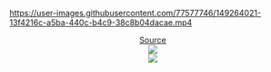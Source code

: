 https://user-images.githubusercontent.com/77577746/149264021-13f4216c-a5ba-440c-b4c9-38c8b04dacae.mp4

<div align="center">
	<a href="https://www.youtube.com/watch?v=vhYsFIDAt2I">
		Source 
	</a>
</div>

<div align="center">
	<a href="https://discord.com/users/368399721494216706" >  
  		<img src="https://lanyard-profile-readme.vercel.app/api/368399721494216706"  />  
	</a>  
</div>
<div align="center">
	<a href="https://hits.seeyoufarm.com">
		<img src="https://hits.seeyoufarm.com/api/count/incr/badge.svg?url=https%3A%2F%2Fgithub.com%2Fkyrie25&count_bg=%2357BDDA&title_bg=%23555555&icon=github.svg&icon_color=%23E7E7E7&title=hits&edge_flat=false"/>
	</a>
</div>
